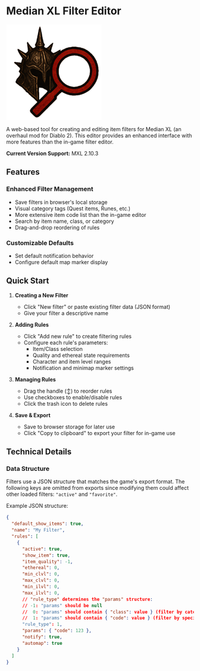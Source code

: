# Median XL Filter Editor

<img src="assets/logo.png" width="256" height="256">

A web-based tool for creating and editing item filters for Median XL (an overhaul mod for Diablo 2). This editor provides an enhanced interface with more features than the in-game filter editor.

**Current Version Support:** MXL 2.10.3

## Features

### Enhanced Filter Management
- Save filters in browser's local storage
- Visual category tags (Quest items, Runes, etc.)
- More extensive item code list than the in-game editor
- Search by item name, class, or category
- Drag-and-drop reordering of rules

### Customizable Defaults
- Set default notification behavior
- Configure default map marker display

## Quick Start

1. **Creating a New Filter**
   - Click "New filter" or paste existing filter data (JSON format)
   - Give your filter a descriptive name

2. **Adding Rules**
   - Click "Add new rule" to create filtering rules
   - Configure each rule's parameters:
     - Item/Class selection
     - Quality and ethereal state requirements
     - Character and item level ranges
     - Notification and minimap marker settings

3. **Managing Rules**
   - Drag the handle (↕) to reorder rules
   - Use checkboxes to enable/disable rules
   - Click the trash icon to delete rules

4. **Save & Export**
   - Save to browser storage for later use
   - Click "Copy to clipboard" to export your filter for in-game use

## Technical Details

### Data Structure
Filters use a JSON structure that matches the game's export format. The following keys are omitted from exports since modifying them could affect other loaded filters: `"active"` and `"favorite"`.

Example JSON structure:
```json
{
  "default_show_items": true,
  "name": "My Filter",
  "rules": [
    {
      "active": true,
      "show_item": true,
      "item_quality": -1,
      "ethereal": 0,
      "min_clvl": 0,
      "max_clvl": 0,
      "min_ilvl": 0,
      "max_ilvl": 0,
      // "rule_type" determines the "params" structure:
      // -1: "params" should be null
      //  0: "params" should contain { "class": value } (filter by category)
      //  1: "params" should contain { "code": value } (filter by specific item)
      "rule_type": 1,
      "params": { "code": 123 },
      "notify": true,
      "automap": true
    }
  ]
}